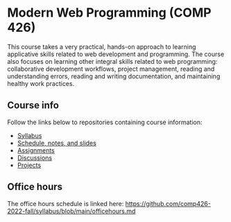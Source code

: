 # Modern Web Programming (COMP 426)

This course takes a very practical, hands-on approach to learning applicative skills related to web development and programming. The course also focuses on learning other integral skills related to web programming: collaborative development workflows, project management, reading and understanding errors, reading and writing documentation, and maintaining healthy work practices.

## Course info

Follow the links below to repositories containing course information:

- [Syllabus](https://github.com/comp426-2022-fall/syllabus/)
- [Schedule, notes, and slides](https://github.com/comp426-2022-fall/schedule/)
- [Assignments](https://github.com/comp426-2022-fall/assignments/)
- [Discussions](https://github.com/orgs/comp426-2022-fall/discussions)
- [Projects](https://github.com/orgs/comp426-2022-fall/projects)

## Office hours

The office hours schedule is linked here: https://github.com/comp426-2022-fall/syllabus/blob/main/officehours.md
